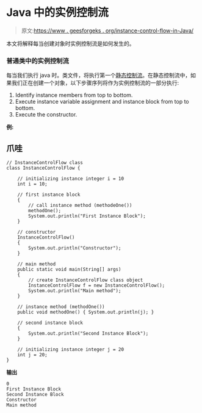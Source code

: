 # Java 中的实例控制流

> 原文:[https://www . geesforgeks . org/instance-control-flow-in-Java/](https://www.geeksforgeeks.org/instance-control-flow-in-java/)

本文将解释每当创建对象时实例控制流是如何发生的。

### 普通类中的实例控制流

每当我们执行 java 时。类文件，将执行第一个[静态控制流](https://www.geeksforgeeks.org/static-control-flow-in-java/)。在静态控制流中，如果我们正在创建一个对象，以下步骤序列将作为实例控制流的一部分执行:

1.  Identify instance members from top to bottom.
2.  Execute instance variable assignment and instance block from top to bottom.
3.  Execute the constructor.

**例:**

## 爪哇

```
// InstanceControlFlow class
class InstanceControlFlow {

    // initializing instance integer i = 10
    int i = 10;

    // first instance block
    {
        // call instance method (methodeOne())
        methodOne();
        System.out.println("First Instance Block");
    }

    // constructor
    InstanceControlFlow()
    {
        System.out.println("Constructor");
    }

    // main method
    public static void main(String[] args)
    {
        // create InstanceControlFlow class object
        InstanceControlFlow f = new InstanceControlFlow();
        System.out.println("Main method");
    }

    // instance method (methodOne())
    public void methodOne() { System.out.println(j); }

    // second instance block
    {
        System.out.println("Second Instance Block");
    }

    // initializing instance integer j = 20
    int j = 20;
}
```

**输出**

```
0
First Instance Block
Second Instance Block
Constructor
Main method
```